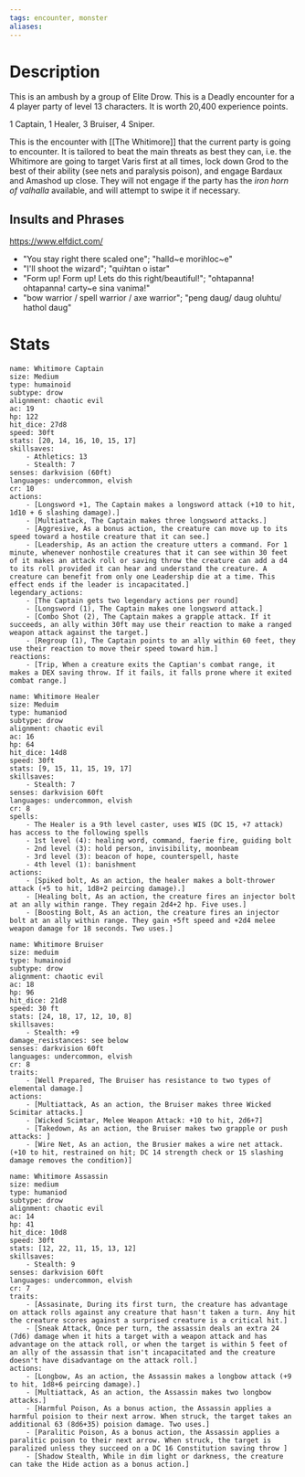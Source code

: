 ```yaml
---
tags: encounter, monster
aliases:
---
```

# Description
This is an ambush by a group of Elite Drow. This is a Deadly encounter for a 4 player party of level 13 characters. It is worth 20,400 experience points. 

1 Captain, 1 Healer, 3 Bruiser, 4 Sniper.

This is the encounter with [[The Whitimore]] that the current party is going to encounter. It is tailored to beat the main threats as best they can, i.e. the Whitimore are going to target Varis first at all times, lock down Grod to the best of their ability (see nets and paralysis poison), and engage Bardaux and Amashod up close. They will not engage if the party has the *iron horn of valhalla* available, and will attempt to swipe it if necessary.

## Insults and Phrases
https://www.elfdict.com/
- "You stay right there scaled one"; "halld~e mori*h*loc~e"
- "I'll shoot the wizard"; "qui*h*tan o istar"
- "Form up! Form up! Lets do this right/beautiful!"; "ohtapanna! ohtapanna! carty~e sina vanima!"
- "bow warrior / spell warrior / axe warrior"; "peng daug/ daug oluhtu/ hathol daug"
# Stats

```statblock
name: Whitimore Captain
size: Medium
type: humainoid
subtype: drow
alignment: chaotic evil
ac: 19
hp: 122
hit_dice: 27d8
speed: 30ft
stats: [20, 14, 16, 10, 15, 17]
skillsaves:
	- Athletics: 13
    - Stealth: 7
senses: darkvision (60ft)
languages: undercommon, elvish
cr: 10
actions:
	- [Longsword +1, The Captain makes a longsword attack (+10 to hit, 1d10 + 6 slashing damage).]
    - [Multiattack, The Captain makes three longsword attacks.]
    - [Aggresive, As a bonus action, the creature can move up to its speed toward a hostile creature that it can see.]
	- [Leadership, As an action the creature utters a command. For 1 minute, whenever nonhostile creatures that it can see within 30 feet of it makes an attack roll or saving throw the creature can add a d4 to its roll provided it can hear and understand the creature. A creature can benefit from only one Leadership die at a time. This effect ends if the leader is incapacitated.]
legendary_actions:
	- [The Captain gets two legendary actions per round]
    - [Longsword (1), The Captain makes one longsword attack.]
    - [Combo Shot (2), The Captain makes a grapple attack. If it succeeds, an ally within 30ft may use their reaction to make a ranged weapon attack against the target.]
	- [Regroup (1), The Captain points to an ally within 60 feet, they use their reaction to move their speed toward him.]
reactions:
    - [Trip, When a creature exits the Captian's combat range, it makes a DEX saving throw. If it fails, it falls prone where it exited combat range.]
```

```statblock
name: Whitimore Healer
size: Meduim
type: humaniod
subtype: drow
alignment: chaotic evil
ac: 16
hp: 64
hit_dice: 14d8
speed: 30ft
stats: [9, 15, 11, 15, 19, 17]
skillsaves:
    - Stealth: 7
senses: darkvision 60ft
languages: undercommon, elvish
cr: 8
spells:
    - The Healer is a 9th level caster, uses WIS (DC 15, +7 attack) has access to the following spells
    - 1st level (4): healing word, command, faerie fire, guiding bolt
	- 2nd level (3): hold person, invisibility, moonbeam
	- 3rd level (3): beacon of hope, counterspell, haste
	- 4th level (1): banishment
actions:
	- [Spiked bolt, As an action, the healer makes a bolt-thrower attack (+5 to hit, 1d8+2 peircing damage).]
    - [Healing bolt, As an action, the creature fires an injector bolt at an ally within range. They regain 2d4+2 hp. Five uses.]
	- [Boosting Bolt, As an action, the creature fires an injector bolt at an ally within range. They gain +5ft speed and +2d4 melee weapon damage for 18 seconds. Two uses.]
```

```statblock
name: Whitimore Bruiser
size: meduim
type: humainoid
subtype: drow
alignment: chaotic evil
ac: 18
hp: 96
hit_dice: 21d8
speed: 30 ft
stats: [24, 18, 17, 12, 10, 8]
skillsaves:
    - Stealth: +9
damage_resistances: see below
senses: darkvision 60ft
languages: undercommon, elvish
cr: 8
traits:
    - [Well Prepared, The Bruiser has resistance to two types of elemental damage.]
actions:
    - [Multiattack, As an action, the Bruiser makes three Wicked Scimitar attacks.]
    - [Wicked Scimtar, Melee Weapon Attack: +10 to hit, 2d6+7]
	- [Takedown, As an action, the Bruiser makes two grapple or push attacks: ]
	- [Wire Net, As an action, the Brusier makes a wire net attack. (+10 to hit, restrained on hit; DC 14 strength check or 15 slashing damage removes the condition)]
```

```statblock
name: Whitimore Assassin
size: medium
type: humaniod
subtype: drow
alignment: chaotic evil
ac: 14
hp: 41
hit_dice: 10d8
speed: 30ft
stats: [12, 22, 11, 15, 13, 12]
skillsaves:
    - Stealth: 9
senses: darkvision 60ft
languages: undercommon, elvish
cr: 7
traits:
    - [Assasinate, During its first turn, the creature has advantage on attack rolls against any creature that hasn't taken a turn. Any hit the creature scores against a surprised creature is a critical hit.]
	- [Sneak Attack, Once per turn, the assassin deals an extra 24 (7d6) damage when it hits a target with a weapon attack and has advantage on the attack roll, or when the target is within 5 feet of an ally of the assassin that isn't incapacitated and the creature doesn't have disadvantage on the attack roll.]
actions:
    - [Longbow, As an action, the Assassin makes a longbow attack (+9 to hit, 1d8+6 peircing damage).]
    - [Multiattack, As an action, the Assassin makes two longbow attacks.]
	- [Harmful Poison, As a bonus action, the Assassin applies a harmful poision to their next arrow. When struck, the target takes an additional 63 (8d6+35) poision damage. Two uses.]
	- [Paralitic Poison, As a bonus action, the Assassin applies a paralitic poison to their next arrow. When struck, the target is paralized unless they succeed on a DC 16 Constitution saving throw ]
    - [Shadow Stealth, While in dim light or darkness, the creature can take the Hide action as a bonus action.]
```